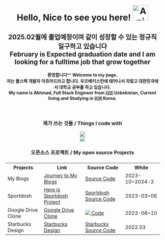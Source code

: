 <div align="center">
  <h1 > Hello, Nice to see you here! <img src="https://iam-weijie.github.io/wave/hand-emoji.svg" alt="Animated Emoji" width="50" height="50"> </h1>
<h2>2025.02월에 졸업예정이며 같이 성장할 수 있는 정규직 일구하고 있습니다 </br> February is Expected graduation date and I am looking for a fulltime job that grow together </h2>

<h4 >
  환영합니다^^
  Welcome to my page. 
  </br>
  저는 풀스텍 개발자 아흐마드라고 합니다. 우즈베키스탄에 태어나서 자랐고 대한민국에서 대학교 공부를 하고 있습니다. 
  </br>
  My name is Akhmad, Full Stack Engineer from 🇺🇿 Uzbekistan, Current living and Studying in 🇰🇷 Korea. 
</h4></br>
<h3>제가 쓰는 것들 / Things I code with</h3>


<p>
  <a href="https://skillicons.dev">
    <img src="https://skillicons.dev/icons?i=nestjs,git,mui,mongodb,npm,firebase,tailwindcss,go&perline=8" /> </br>
    <img src="https://skillicons.dev/icons?i=typescript,react,nextjs,javascript,sass,graphql,nodejs,redux&perline=8" />
  </a>
</p>

<h3 >오픈소스 프로젝트 / My open source Projects<h3/>
<table style="width:100%">
  <tr>
    <th>Projects</th>
    <th>Link</th>
    <th>Source Code</th>
    <th>While</th>
  </tr>
  <tr>
    <td>My Blogs</td>
    <td>
      <a href="https://akhmads-blog-web.vercel.app/">
        Journey to My Blogs
      </a>
    </td>
    <td>
      <a href="https://github.com/AkhmadKholmurodov/MyBlogWeb">
         Source Code
      <a/>
    </td>
    <td>2023-10~2024-3</td>
  </tr>
  <tr>
    <td>Sportdosh</td>
    <td><a href="https://sportdosh.vercel.app/">Here is Sportdosh Project<a/></td>
    <td><a href="https://github.com/AkhmadKholmurodov/sportdosh">Sportdosh Source Code<a/></td>
    <td>2023-03~06</td>
  </tr>
   <tr>
    <td>Google Drive Clone</td>
    <td><a href="https://my-drive-pi.vercel.app/">Google Drive Clone</a></td>
    <td>
      <a href="https://github.com/AkhmadKholmurodov/my-drive">
        <img src="https://img.shields.io/badge/Google_Cloud-4285F4?style=for-the-badge&logo=google-cloud&logoColor=white"/> Code
      <a/>
    </td>
    <td>2023-08~10</td>
  </tr>
   <tr>
    <td>Starbucks Design</td>
    <td><a href="https://starbucks-chi-one.vercel.app/">Starbucks Design<a/></td>
    <td><a href="https://github.com/AkhmadKholmurodov/StarBucks-Coffee">Starbucks Source Code<a/></td>
    <td>2022.03</td>
  </tr>
</table>


<!--
**AkhmadKholmurodov/AkhmadKholmurodov** is a ✨ _special_ ✨ repository because its `README.md` (this file) appears on your GitHub profile.

Here are some ideas to get you started:

- 🔭 I’m currently working on ...
- 🌱 I’m currently learning ...
- 👯 I’m looking to collaborate on ...
- 🤔 I’m looking for help with ...
- 💬 Ask me about ...
- 📫 How to reach me: ...
- 😄 Pronouns: ...
- ⚡ Fun fact: ...
-->

</div>
